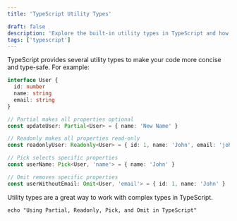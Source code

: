 ```yaml
---
title: 'TypeScript Utility Types'

draft: false
description: 'Explore the built-in utility types in TypeScript and how to use them.'
tags: ['typescript']
---
```


TypeScript provides several utility types to make your code more concise and type-safe. For example:

```typescript
interface User {
  id: number
  name: string
  email: string
}

// Partial makes all properties optional
const updateUser: Partial<User> = { name: 'New Name' }

// Readonly makes all properties read-only
const readonlyUser: Readonly<User> = { id: 1, name: 'John', email: 'john@example.com' }

// Pick selects specific properties
const userName: Pick<User, 'name'> = { name: 'John' }

// Omit removes specific properties
const userWithoutEmail: Omit<User, 'email'> = { id: 1, name: 'John' }
```

Utility types are a great way to work with complex types in TypeScript.

```shell title="Exploring TypeScript Utility Types"
echo "Using Partial, Readonly, Pick, and Omit in TypeScript"
```
